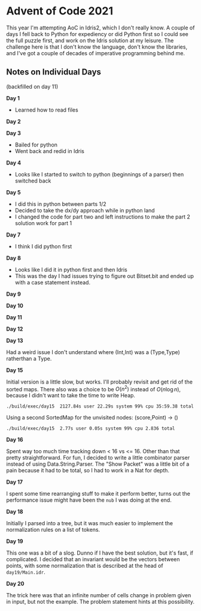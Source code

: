 
# Advent of Code 2021

This year I'm attempting AoC in Idris2, which I don't really know. A couple of days I fell back to Python for expediency or did Python first so I could see the full puzzle first, and work on the Idris solution at my leisure. The challenge here is that I don't know the language, don't know the libraries, and I've got a couple of decades of imperative programming behind me. 



## Notes on Individual Days

(backfilled on day 11)

**Day 1**

- Learned how to read files

**Day 2**

**Day 3**

- Bailed for python
- Went back and redid in Idris

**Day 4**

- Looks like I started to switch to python (beginnings of a parser) then switched back

**Day 5**

- I did this in python between parts 1/2
- Decided to take the dx/dy approach while in python land
- I changed the code for part two and left instructions to make the part 2 solution work for part 1

**Day 7**

- I think I did python first

**Day 8**

- Looks like I did it in python first and then Idris
- This was the day I had issues trying to figure out Bitset.bit and ended up with a case statement instead.

**Day 9**

**Day 10**

**Day 11**

**Day 12**

**Day 13**

Had a weird issue I don't understand where (Int,Int) was a (Type,Type) ratherthan a Type.

**Day 15**

Initial version is a little slow, but works. I'll probably revisit and get rid of the sorted maps.  There also was
a choice to be $O(n^2)$ instead of $O(n \log n)$, because I didn't want to take the time to write Heap.

    ./build/exec/day15  2127.84s user 22.29s system 99% cpu 35:59.38 total

Using a second SortedMap for the unvisited nodes: (score,Point) -> ()

    ./build/exec/day15  2.77s user 0.05s system 99% cpu 2.836 total

**Day 16**

Spent way too much time tracking down < 16 vs <= 16. Other than that pretty straightforward.  For fun, I decided to write a little combinator parser instead of using Data.String.Parser.  The "Show Packet" was a little bit of a pain because it had to be total, so I had to work in a Nat for depth.

**Day 17**

I spent some time rearranging stuff to make it perform better, turns out the performance issue might have been the `nub` I was doing at the end. 

**Day 18**

Initially I parsed into a tree, but it was much easier to implement the normalization rules on a list of tokens.

**Day 19**

This one was a bit of a slog. Dunno if I have the best solution, but it's fast, if complicated. I decided that an invariant would be the vectors between points, with some normalization that is described at the head of `day19/Main.idr`.

**Day 20**

The trick here was that an infinite number of cells change in problem given in input, but not the example.  The problem statement hints at this possibility.
